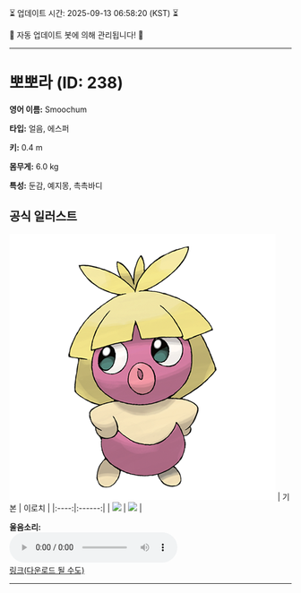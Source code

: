 
⏳ 업데이트 시간: 2025-09-13 06:58:20 (KST) ⏳

🤖 자동 업데이트 봇에 의해 관리됩니다! 🤖

---

# 뽀뽀라 (ID: 238)
**영어 이름:** Smoochum

**타입:** 얼음, 에스퍼

**키:** 0.4 m

**몸무게:** 6.0 kg

**특성:** 둔감, 예지몽, 촉촉바디

## 공식 일러스트
![](https://raw.githubusercontent.com/PokeAPI/sprites/master/sprites/pokemon/other/official-artwork/238.png)
| 기본 | 이로치 |
|:----:|:------:|
| <img src="http://play.pokemonshowdown.com/sprites/ani/smoochum.gif" width="200"> | <img src="http://play.pokemonshowdown.com/sprites/ani-shiny/smoochum.gif" width="200"> |

**울음소리:**<br><audio controls src="https://raw.githubusercontent.com/PokeAPI/cries/main/cries/pokemon/latest/238.ogg"></audio><br> [링크(다운로드 될 수도)](https://raw.githubusercontent.com/PokeAPI/cries/main/cries/pokemon/latest/238.ogg)


---
